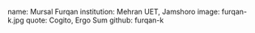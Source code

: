 name: Mursal Furqan
institution: Mehran UET, Jamshoro
image: furqan-k.jpg
quote: Cogito, Ergo Sum
github: furqan-k
